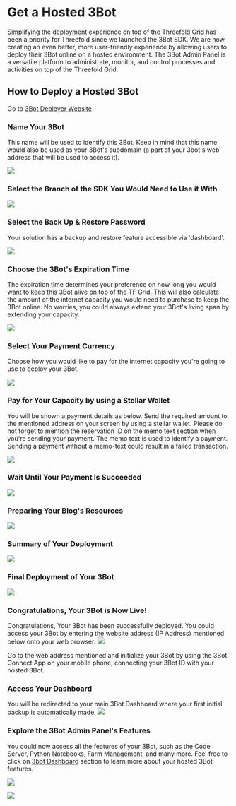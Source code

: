 # Get a Hosted 3Bot

Simplifying the deployment experience on top of the Threefold Grid has been a priority for Threefold since we launched the 3Bot SDK. We are now creating an even better, more user-friendly experience by allowing users to deploy their 3Bot online on a hosted environment. The 3Bot Admin Panel is a versatile platform to administrate, monitor, and control processes and activities on top of the Threefold Grid.

## How to Deploy a Hosted 3Bot

Go to [3Bot Deployer Website](https://deploy3bot.grid.tf)


### Name Your 3Bot

This name will be used to identify this 3Bot. Keep in mind that this name would also be used as your 3Bot's subdomain (a part of your 3bot's web address that will be used to access it).

![](./img/threebot_1.png)

### Select the Branch of the SDK You Would Need to Use it With
![](./img/threebot_2.png)

### Select the Back Up & Restore Password
Your solution has a backup and restore feature accessible via 'dashboard'.

![](./img/threebot_3.png)

### Choose the 3Bot's Expiration Time

The expiration time determines your preference on how long you would want to keep this 3Bot alive on top of the TF Grid. This will also calculate the amount of the internet capacity you would need to purchase to keep the 3Bot online. No worries, you could always extend your 3Bot's living span by extending your capacity. 

![](./img/threebot_4.png)

### Select Your Payment Currency

Choose how you would like to pay for the internet capacity you're going to use to deploy your 3Bot.

![](./img/threebot_5.png)

### Pay for Your Capacity by using a Stellar Wallet

You will be shown a payment details as below. Send the required amount to the mentioned address on your screen by using a stellar wallet. Please do not forget to mention the reservation ID on the memo text section when you're sending your payment. The memo text is used to identify a payment. Sending a payment without a memo-text could result in a failed transaction.

![](./img/threebot_6.png)

### Wait Until Your Payment is Succeeded

![](./img/threebot_7.png)

### Preparing Your Blog's Resources

![](./img/threebot_8.png)

### Summary of Your Deployment
![](./img/threebot_9.png)

### Final Deployment of Your 3Bot
![](./img/threebot_10.png)

### Congratulations, Your 3Bot is Now Live!
Congratulations, Your 3Bot has been successfully deployed. You could access your 3Bot by entering the website address (IP Address) mentioned below onto your web browser.
![](./img/threebot_11.png)

Go to the web address mentioned and initialize your 3Bot by using the 3Bot Connect App on your mobile phone; connecting your 3Bot ID with your hosted 3Bot.

### Access Your Dashboard
You will be redirected to your main 3Bot Dashboard where your first initial backup is automatically made.
![](./img/threebot_13.png)

### Explore the 3Bot Admin Panel's Features
You could now access all the features of your 3Bot, such as the Code Server, Python Notebooks, Farm Management, and many more. Feel free to click on [3bot Dashboard](3bot_dashboard.md) section to learn more about your hosted 3Bot features.

![](./img/threebot_14.png)

![](./img/threebot_15.png)